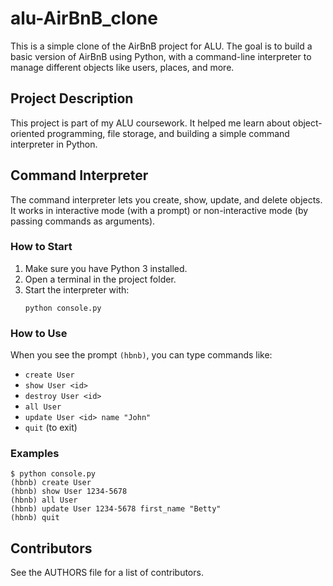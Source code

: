 # alu-AirBnB_clone

This is a simple clone of the AirBnB project for ALU. The goal is to build a basic version of AirBnB using Python, with a command-line interpreter to manage different objects like users, places, and more.

## Project Description

This project is part of my ALU coursework. It helped me learn about object-oriented programming, file storage, and building a simple command interpreter in Python.

## Command Interpreter

The command interpreter lets you create, show, update, and delete objects. It works in interactive mode (with a prompt) or non-interactive mode (by passing commands as arguments).

### How to Start

1. Make sure you have Python 3 installed.
2. Open a terminal in the project folder.
3. Start the interpreter with:
   ```
   python console.py
   ```

### How to Use

When you see the prompt `(hbnb)`, you can type commands like:
- `create User`
- `show User <id>`
- `destroy User <id>`
- `all User`
- `update User <id> name "John"`
- `quit` (to exit)

### Examples

```
$ python console.py
(hbnb) create User
(hbnb) show User 1234-5678
(hbnb) all User
(hbnb) update User 1234-5678 first_name "Betty"
(hbnb) quit
```

## Contributors

See the AUTHORS file for a list of contributors.
